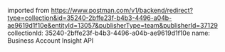 imported from https://www.postman.com/v1/backend/redirect?type=collection&id=35240-2bffe23f-b4b3-4496-a04b-ae9619d1f10e&entityId=13057&publisherType=team&publisherId=37129
collectionId: 35240-2bffe23f-b4b3-4496-a04b-ae9619d1f10e
name: Business Account Insight API